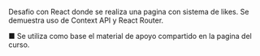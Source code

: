 Desafio con React donde se realiza una pagina con sistema de likes. Se demuestra uso de Context API y React Router.

■ Se utiliza como base el material de apoyo compartido en la pagina del curso.